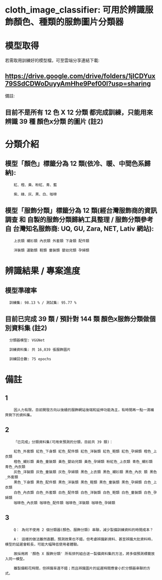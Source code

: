 cloth_image_classifier: 可用於辨識服飾顏色、種類的服飾圖片分類器
===

# 模型取得
 若需取用訓練好的模型檔，可至雲端分享連結下載:

 https://drive.google.com/drive/folders/1jICDYux79SSdCDWoDuyyAmHhe9Pef00l?usp=sharing
 ---

 備註:

 目前不是所有 12 色 X 12 分類 都完成訓練，只能用來辨識 39 種 顏色x分類 的圖片 (註2)
 ---

# 分類介紹

   模型「顏色」標籤分為 12 類(依冷、暖、中間色系歸納):
   ---
        紅、橙、黃、粉紅、青、藍

        紫、綠、灰、黑、白、咖啡


   模型「服飾分類」標籤分為 12 類(經台灣服飾商的資訊調查 和 自製的服飾分類歸納工具整理 / 服飾分類參考自 台灣知名服飾商: UQ, GU, Zara, NET, Lativ 網站):
   ---
        上衣類 襯衫類 內衣類 外套類 下身類 配件類

        洋裝類 運動類 鞋類 童裝類 嬰幼兒類 孕婦類

# 辨識結果 / 專案進度

   模型準確率
   ---
      訓練集: 98.13 % / 測試集: 95.77 %
      
   目前已完成 39 類 / 預計對 144 類 顏色x服飾分類做個別資料集 (註2)
   ---
      分類器模型: VGGNet
      
      訓練資料集: 共 16,039 張服飾圖片
      
      訓練回合數: 75 epochs

# 備註

   1
   ---
        因人力有限，目前開發方向以後續的服飾網站後端和延伸功能為主，有時間再一點一滴補齊剩下的資料集。

   2
   ---
        「已完成」分類資料集(可用來預測的分類，目前共 39 類)：

        紅色_外套類 紅色_下身類 紅色_配件類 紅色_洋裝類 紅色_鞋類 紅色_孕婦類 橙色_上衣類
        橙色_襯衫類 黃色_童裝類 黃色_嬰幼兒類 黃色_孕婦類 粉紅色_上衣類 青色_襯衫類 青色_內衣類 
        灰色_洋裝類 灰色_童裝類 灰色_孕婦類 黑色_上衣類 黑色_襯衫類 黑色_內衣 類 黑色_外套類 
        黑色_下身類 黑色_配件類 黑色_洋裝類 黑色_鞋類 黑色_童裝類 黑色_孕婦類 白色_上衣類 
        白色_內衣類 白色_外套類 白色_配件類 白色_洋裝類 白色_鞋類 白色_童裝類 白色_孕婦類 
        咖啡色_內衣類 咖啡色_配件類 咖啡色_洋裝類 咖啡色_孕婦類
   3
   ---
        Q： 為何不使用 2 個分類器(顏色、服飾分類) 串聯，減少製備訓練資料的時間成本？

        A： 這樣的做法雖然直觀，預測效果也不錯，但考慮辨識新資料、甚至辨識大批資料時，模型的延遲會較長，可能大幅降低使用者體驗。
    
        故採用將 '顏色 X 服飾分類' 所有排列組合逐一製備資料集的方法，將多個預測標籤放入同一模型。
        
        雖製備較花時間，但辨識率還不錯；而且辨識圖片的延遲時間應會小於分類器串聯的方式。
